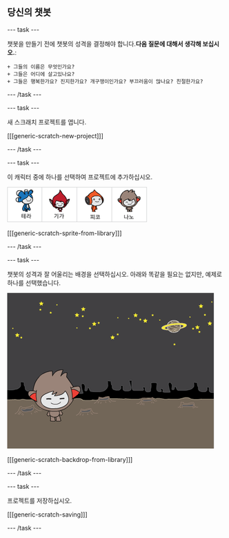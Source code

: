 ## 당신의 챗봇

--- task ---

챗봇을 만들기 전에 챗봇의 성격을 결정해야 합니다.**다음 질문에 대해서 생각해 보십시오.**:

    + 그들의 이름은 무엇인가요?
    + 그들은 어디에 살고있나요?
    + 그들은 행복한가요? 진지한가요? 개구쟁이인가요? 부끄러움이 많나요? 친절한가요?
    

--- /task ---

--- task ---

새 스크래치 프로젝트를 엽니다.

[[[generic-scratch-new-project]]]

--- /task ---

--- task ---

이 캐릭터 중에 하나를 선택하여 프로젝트에 추가하십시오.

![캐릭터선택](images/chatbot-characters.png)

[[[generic-scratch-sprite-from-library]]]

--- /task ---

--- task ---

챗봇의 성격과 잘 어울리는 배경을 선택하십시오. 아래와 똑같을 필요는 없지만, 예제로 하나를 선택했습니다.

![배경 선택](images/chatbot-backdrop.png)

[[[generic-scratch-backdrop-from-library]]]

--- /task ---

--- task ---

프로젝트를 저장하십시오.

[[[generic-scratch-saving]]]

--- /task ---